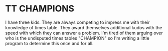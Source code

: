 # TT CHAMPIONS

I have three kids. They are always competing to impress me with their knowledge of times table. They award themselves additional kudos with the speed with which they can answer a problem. I'm tired of them arguing over who is the undisputed times tables "CHAMPION" so I'm writing a little program to determine this once and for all.